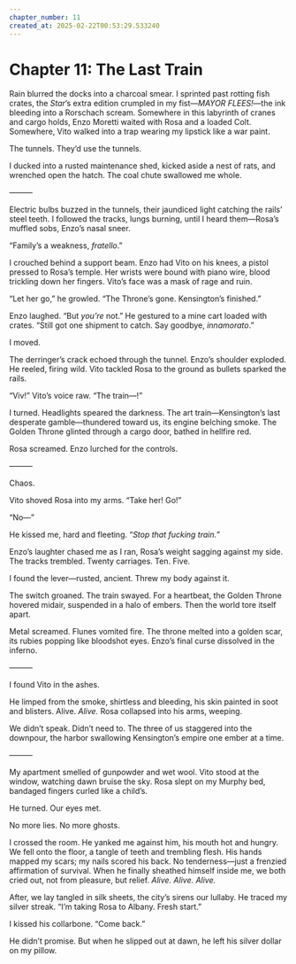 ```yaml
---
chapter_number: 11
created_at: 2025-02-22T00:53:29.533240
---
```

# Chapter 11: The Last Train  

Rain blurred the docks into a charcoal smear. I sprinted past rotting fish crates, the *Star*’s extra edition crumpled in my fist—*MAYOR FLEES!*—the ink bleeding into a Rorschach scream. Somewhere in this labyrinth of cranes and cargo holds, Enzo Moretti waited with Rosa and a loaded Colt. Somewhere, Vito walked into a trap wearing my lipstick like a war paint.  

The tunnels. They’d use the tunnels.  

I ducked into a rusted maintenance shed, kicked aside a nest of rats, and wrenched open the hatch. The coal chute swallowed me whole.  

———  

Electric bulbs buzzed in the tunnels, their jaundiced light catching the rails’ steel teeth. I followed the tracks, lungs burning, until I heard them—Rosa’s muffled sobs, Enzo’s nasal sneer.  

“Family’s a weakness, *fratello*.”  

I crouched behind a support beam. Enzo had Vito on his knees, a pistol pressed to Rosa’s temple. Her wrists were bound with piano wire, blood trickling down her fingers. Vito’s face was a mask of rage and ruin.  

“Let her go,” he growled. “The Throne’s gone. Kensington’s finished.”  

Enzo laughed. “But *you’re* not.” He gestured to a mine cart loaded with crates. “Still got one shipment to catch. Say goodbye, *innamorato*.”  

I moved.  

The derringer’s crack echoed through the tunnel. Enzo’s shoulder exploded. He reeled, firing wild. Vito tackled Rosa to the ground as bullets sparked the rails.  

“Viv!” Vito’s voice raw. “The train—!”  

I turned. Headlights speared the darkness. The art train—Kensington’s last desperate gamble—thundered toward us, its engine belching smoke. The Golden Throne glinted through a cargo door, bathed in hellfire red.  

Rosa screamed. Enzo lurched for the controls.  

———  

Chaos.  

Vito shoved Rosa into my arms. “Take her! Go!”  

“No—”  

He kissed me, hard and fleeting. “*Stop that fucking train.*”  

Enzo’s laughter chased me as I ran, Rosa’s weight sagging against my side. The tracks trembled. Twenty carriages. Ten. Five.  

I found the lever—rusted, ancient. Threw my body against it.  

The switch groaned. The train swayed. For a heartbeat, the Golden Throne hovered midair, suspended in a halo of embers. Then the world tore itself apart.  

Metal screamed. Flunes vomited fire. The throne melted into a golden scar, its rubies popping like bloodshot eyes. Enzo’s final curse dissolved in the inferno.  

———  

I found Vito in the ashes.  

He limped from the smoke, shirtless and bleeding, his skin painted in soot and blisters. Alive. *Alive.* Rosa collapsed into his arms, weeping.  

We didn’t speak. Didn’t need to. The three of us staggered into the downpour, the harbor swallowing Kensington’s empire one ember at a time.  

———  

My apartment smelled of gunpowder and wet wool. Vito stood at the window, watching dawn bruise the sky. Rosa slept on my Murphy bed, bandaged fingers curled like a child’s.  

He turned. Our eyes met.  

No more lies. No more ghosts.  

I crossed the room. He yanked me against him, his mouth hot and hungry. We fell onto the floor, a tangle of teeth and trembling flesh. His hands mapped my scars; my nails scored his back. No tenderness—just a frenzied affirmation of survival. When he finally sheathed himself inside me, we both cried out, not from pleasure, but relief. *Alive. Alive. Alive.*  

After, we lay tangled in silk sheets, the city’s sirens our lullaby. He traced my silver streak. “I’m taking Rosa to Albany. Fresh start.”  

I kissed his collarbone. “Come back.”  

He didn’t promise. But when he slipped out at dawn, he left his silver dollar on my pillow.